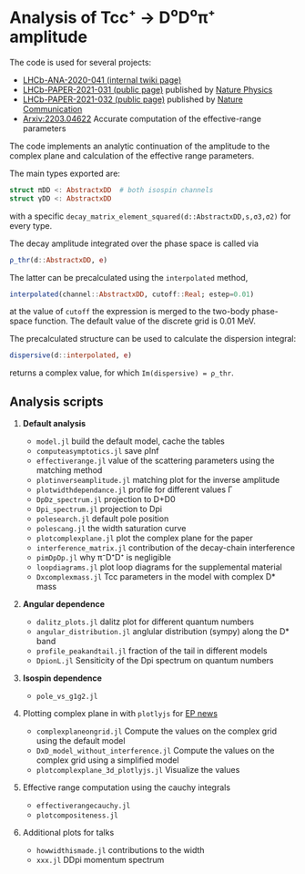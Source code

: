 # Analysis of Tcc⁺ → D⁰D⁰π⁺ amplitude

The code is used for several projects:

- [LHCb-ANA-2020-041 (internal twiki page)](https://twiki.cern.ch/twiki/bin/viewauth/LHCbPhysics/X2DDstar)
- [LHCb-PAPER-2021-031 (public page)](https://lhcbproject.web.cern.ch/Publications/LHCbProjectPublic/LHCb-PAPER-2021-032.html) published by [Nature Physics](https://www.nature.com/articles/s41567-022-01614-y)
- [LHCb-PAPER-2021-032 (public page)](https://lhcbproject.web.cern.ch/Publications/LHCbProjectPublic/LHCb-PAPER-2021-031.html) published by [Nature Communication](https://www.nature.com/articles/s41467-022-30206-w)
- [Arxiv:2203.04622](https://arxiv.org/abs/2203.04622) Accurate computation of the effective-range parameters

The code implements an analytic continuation of the amplitude to the complex plane and calculation of the effective range parameters.

The main types exported are:

```julia
struct πDD <: AbstractxDD  # both isospin channels
struct γDD <: AbstractxDD
```

with a specific `decay_matrix_element_squared(d::AbstractxDD,s,σ3,σ2)` for every type.

The decay amplitude integrated over the phase space is called via

```julia
ρ_thr(d::AbstractxDD, e)
```

The latter can be precalculated using the `interpolated` method,

```julia
interpolated(channel::AbstractxDD, cutoff::Real; estep=0.01)
```

at the value of `cutoff` the expression is merged to the two-body phase-space function. The default value of the discrete grid is 0.01 MeV.

The precalculated structure can be used to calculate the dispersion integral:

```julia
dispersive(d::interpolated, e)
```

returns a complex value, for which `Im(dispersive) = ρ_thr`.

## Analysis scripts

1. **Default analysis**

   - `model.jl` build the default model, cache the tables
   - `computeasymptotics.jl` save ρInf
   - `effectiverange.jl` value of the scattering parameters using the matching method
   - `plotinverseamplitude.jl` matching plot for the inverse amplitude
   - `plotwidthdependance.jl` profile for different values Γ
   - `DpDz_spectrum.jl` projection to D+D0
   - `Dpi_spectrum.jl` projection to Dpi
   - `polesearch.jl` default pole position
   - `polescang.jl` the width saturation curve
   - `plotcomplexplane.jl` plot the complex plane for the paper
   - `interference_matrix.jl` contribution of the decay-chain interference
   - `pimDpDp.jl` why π⁻D⁺D⁺ is negligible
   - `loopdiagrams.jl` plot loop diagrams for the supplemental material
   - `Dxcomplexmass.jl` Tcc parameters in the model with complex D* mass

2. **Angular dependence**

   - `dalitz_plots.jl` dalitz plot for different quantum numbers
   - `angular_distribution.jl` anglular distribution (sympy) along the D* band
   - `profile_peakandtail.jl` fraction of the tail in different models
   - `DpionL.jl` Sensiticity of the Dpi spectrum on quantum numbers

3. **Isospin dependence**

   - `pole_vs_g1g2.jl`

4. Plotting complex plane in with `plotlyjs` for [EP news](https://ep-news.web.cern.ch/content/lhcb-discovers-double-charm-tetraquark)

   - `complexplaneongrid.jl` Compute the values on the complex grid using the default model
   - `DxD_model_without_interference.jl` Compute the values on the complex grid using a simplified model
   - `plotcomplexplane_3d_plotlyjs.jl` Visualize the values

5. Effective range computation using the cauchy integrals

   - `effectiverangecauchy.jl`
   - `plotcompositeness.jl`

6. Additional plots for talks
   - `howwidthismade.jl` contributions to the width
   - `xxx.jl` DDpi momentum spectrum
